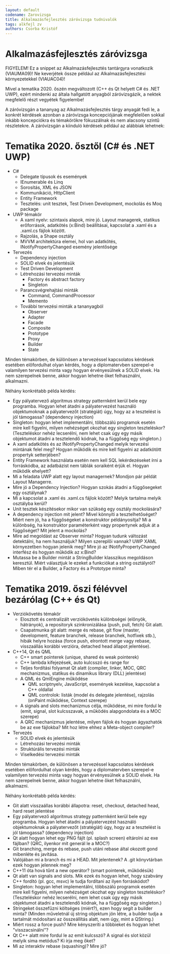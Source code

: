 ```yaml
---
layout: default
codename: Zarovizsga
title: Alkalmazásfejlesztés záróvizsga tudnivalók
tags: alkfejl zv
authors: Csorba Kristóf
---
```


# Alkalmazásfejlesztés záróvizsga

FIGYELEM! Ez a snippet az Alkalmazásfejlesztés tantárgyra vonatkozik (VIAUMA09)! Ne keverjétek össze például az Alkalmazásfejlesztési környezetekkel (VIAUAC04)!

Mivel a tematika 2020. őszén megváltozott (C++ és Qt helyett C# és .NET UWP), ezért mindenki az általa hallgatótt anyagból záróvizsgázik, a nektek megfelelő részt vegyétek figyelembe!

A záróvizsgán a tananyag az Alkalmazásfejlesztés tárgy anyagát fedi le, a konkrét kérdések azonban a záróvizsga koncepciójának megfelelően sokkal inkább koncepciókra és témakörökre fókuszálnak és nem alacsony szintű részletekre. A záróvizsgán a kiinduló kérdések például az alábbiak lehetnek:

# Tematika 2020. ősztől (C# és .NET UWP)

  * C#
    * Delegate típusok és események
    * IEnumerable és Linq
    * Sorosítás, XML és JSON
    * Kommunikáció, HttpClient
    * Entity Framework
    * Tesztelés: unit tesztek, Test Driven Development, mockolás és Moq package
  * UWP témakör
    * A xaml nyelv: szintaxis alapok, mire jó. Layout managerek, statikus erőforrások, adatkötés (x:Bind) beállításai, kapcsolat a .xaml és a .xaml.cs fájlok között.
    * Rajzolás, a Shape osztály
    * MVVM architektúra elemei, hol van adatkötés, INotifyPropertyChanged esemény jelentősége
  * Tervezés
    * Dependency injection
    * SOLID elvek és jelentésük
    * Test Driven Development
    * Létrehozási tervezési minták
      * Factory és abstract factory
      * Singleton
    * Parancsvégrehajtási minták
      * Command, CommandProcessor
      * Memento
    * További tervezési minták a tananyagból
      * Observer
      * Adapter
      * Facade
      * Composite
      * Prototype
      * Proxy
      * Builder
      * State

Minden témakörben, de különösen a tervezéssel kapcsolatos kérdések esetében előfordulhat olyan kérdés, hogy a diplomatervben szerepel-e valamilyen tervezési minta vagy hogyan érvényesülnek a SOLID elvek. Ha nem szerepelnek benne, akkor hogyan lehetne őket felhasználni, alkalmazni.

Néhány konkrétabb példa kérdés:

  * Egy pályatervező algoritmus strategy patternként kerül bele egy programba. Hogyan lehet átadni a pályatervezést használó objektumoknak a pályatervezőt (stratégiát) úgy, hogy az a tesztelést is jól támogassa? (dependency injection)
  * Singleton: hogyan lehet implementálni, többszálú programok esetén mire kell figyelni, milyen nehézséget okozhat egy singleton teszteléskor? (Teszteléskor nehéz lecserélni, nem lehet csak úgy egy másik objektumot átadni a tesztelendő kódnak, ha a függőség egy singleton.)
  * A xaml adatkötés és az INotifyPropertyChanged melyik tervezési mintának felel meg? Hogyan működik és mire kell figyelni az adatkötött propertyk setterjében?
  * Entity Framework használata esetén nem kell SQL lekérdezéseket írni a forráskódba, az adatbázist nem táblák soraiként érjük el. Hogyan működik ehelyett?
  * Mi a feladata UWP alatt egy layout managernek? Mondjon pár példát Layout Managerre.
  * Mire jó a Dependency Injection? Hogyan szokás átadni a függősegeket egy osztálynak?
  * Mi a kapcsolat a .xaml és .xaml.cs fájlok között? Melyik tartalma melyik osztályba kerül?
  * Unit tesztek készítésekor mikor van szükség egy osztály mockolására?
  * A dependency injection mit jelent? Mivel könnyíti a tesztelhetőséget? Miért nem jó, ha a függőségeket a konstruktor példányosítja? Mi a különbség, ha konstruktor paraméterként vagy propertynek adjuk át a függőséget? Mit jelent a mockolás?
  * Mire ad megoldást az Observer minta? Hogyan tudunk változást detektálni, ha nem használjuk? Milyen szereplői vannak? UWP XAML környezetben hogyan jelenik meg? Mire jó az INotifyPropertyChanged interfész és hogyan működik az x:Bind?
  * Mutassa be a Builder mintát a StringBuilder klasszikus megoldáson keresztül. Miért választjuk le ezeket a funkciókat a string osztályról? Miben tér el a Builder, a Factory és a Prototype minta?

# Tematika 2019. őszi félévvel bezárólag (C++ és Qt)

  * Verziókövetés témakör
    * Elosztott és centralizált verziókövetés különbségei (előnyök, hátrányok), a repositoryk szinkronizálása (push, pull, fetch) Git alatt.
    * Csapatmunka git alatt: merge és rebase, git flow (master, development, feature branchek, release branchek, hotfixek stb.), hibák helyre hozása (force push, elrontott merge vagy rebase, visszaállás korábbi verzióra, detached head állapot jelentése).
  * C++14, Qt és QML
    * C++ smart pointerek (unique, shared és weak pointerek)
    * C++ lambda kifejezések, auto kulcsszó és range for
    * Teljes fordítási folyamat Qt alatt (compiler, linker, MOC, QRC mechanizmus, statikus és dinamikus library (DLL) jelentése)
    * A QML és QmlEngine működése
      * QML scriptnyelv, JavaScript, események kezelése, kapcsolat a C++ oldallal
      * QML controlok: listák (model és delegate jelentése), rajzolás (onPaint működése, Context szerepe)
    * A signals and slots mechanizmus célja, működése, mi mire fordul le (emit, signal, slot kulcsszavak, a működés alapgondolata és a MOC szerepe)
    * A QRC mechanizmus jelentése, milyen fájlok és hogyan ágyazhatók be az exe fájlokba? Mit hoz létre ehhez a Meta-object compiler?
  * Tervezés
    * SOLID elvek és jelentésük
    * Létrehozási tervezési minták
    * Struktúrális tervezési minták
    * Viselkedési tervezési minták

Minden témakörben, de különösen a tervezéssel kapcsolatos kérdések esetében előfordulhat olyan kérdés, hogy a diplomatervben szerepel-e valamilyen tervezési minta vagy hogyan érvényesülnek a SOLID elvek. Ha nem szerepelnek benne, akkor hogyan lehetne őket felhasználni, alkalmazni.

Néhány konkrétabb példa kérdés:

  * Git alatt visszaállas korábbi állapotra: reset, checkout, detached head, hard reset jelentése
  * Egy pályatervező algoritmus strategy patternként kerül bele egy programba. Hogyan lehet átadni a pályatervezést használó objektumoknak a pályatervezőt (stratégiát) úgy, hogy az a tesztelést is jól támogassa? (dependency injection)
  * Qt alatt hogyan lehet egy PNG fájlt (pl. splash screen) eltárolni az exe fájlban? (QRC, ilyenkor mit generál le a MOC?)
  * Git branching, merge és rebase, push utáni rebase által okozott gond mibenléte és javítása.
  * Valójában mi a branch és mi a HEAD. Mit jelentenek? A .git könyvtárban ezek hogyan jelennek meg?
  * C++11 óta hová tűnt a new operátor? (smart pointerek, működésük)
  * Qt alatt van signals and slots. Mik ezek és hogyan lehet, hogy szabvány C++ fordító (pl. gcc, msvc) le tudja fordítani az ilyen forráskódot?
  * Singleton: hogyan lehet implementálni, többszálú programok esetén mire kell figyelni, milyen nehézséget okozhat egy singleton teszteléskor? (Teszteléskor nehéz lecserélni, nem lehet csak úgy egy másik objektumot átadni a tesztelendő kódnak, ha a függőség egy singleton.)
  * Stringeket összefűzni költséges (miért?), ezen hogy segít a builder minta? (Minden műveletnál új string objektum jön létre, a builder tudja a tartalmát módosítani az összeállítás alatt, nem úgy, mint a QString.)
  * Miért rossz a force push? Mire kényszeríti a többieket és hogyan lehet "visszacsinálni"?
  * Qt C++ alatt mire fordul le az emit kulcsszó? A signal és slot közül melyik sima metódus? Ki írja meg őket?
  * Mi az interaktiv rebase (squashing)? Mire jó?

